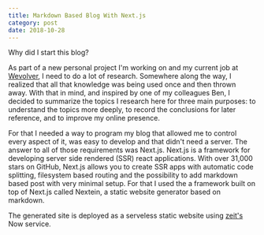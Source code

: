 ```yaml
---
title: Markdown Based Blog With Next.js
category: post
date: 2018-10-28
---
```


Why did I start this blog? 

As part of a new personal project I'm working on and my current job at [Wevolver](https://wevolver.com), I need to do a lot of research. Somewhere along the way, I realized that all that knowledge was being used once and then thrown away. With that in mind, and inspired by one of my colleagues Ben, I decided to summarize the topics I research here for three main purposes: to understand the topics more deeply, to record the conclusions for later reference, and to improve my online presence.


For that I needed a way to program my blog that allowed me to control every aspect of it, was easy to develop and that didn't need a server. The answer to all of those requirements was Next.js. Next.js is a framework for developing server side rendered (SSR) react applications. With over 31,000 stars on GitHub, Next.js allows you to create SSR apps with automatic code splitting, filesystem based routing and the possibility to add markdown based post with very minimal setup. For that I used the a framework built on top of Next.js called Nextein, a static website generator based on markdown.

The generated site is deployed as a serveless static website using [zeit's](https://zeit.co) Now service.

